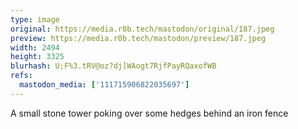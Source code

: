```yaml
---
type: image
original: https://media.r0b.tech/mastodon/original/187.jpeg
preview: https://media.r0b.tech/mastodon/preview/187.jpeg
width: 2494
height: 3325
blurhash: U;F%3.tRV@oz?dj]WAogt7RjfPayRQaxofWB
refs:
  mastodon_media: ['111715906822035697']
---
```


A small stone tower poking over some hedges behind an iron fence
